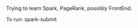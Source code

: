 Trying to learn Spark, PageRank, possibly FrontEnd.

To run: spark-submit <script-name> <ranks-file> <iterations>
